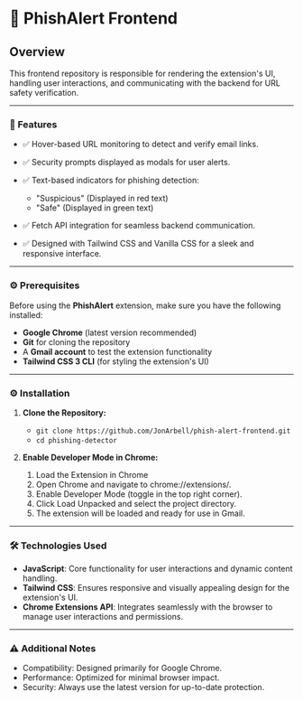 # 📌 PhishAlert Frontend

## Overview
This frontend repository is responsible for rendering the extension's UI, handling user interactions, and communicating with the backend for URL safety verification.

---

### 🚀 Features

- ✅ Hover-based URL monitoring to detect and verify email links.
- ✅ Security prompts displayed as modals for user alerts.
- ✅ Text-based indicators for phishing detection:

    - "Suspicious" (Displayed in red text)
    - "Safe" (Displayed in green text)
- ✅ Fetch API integration for seamless backend communication.
- ✅ Designed with Tailwind CSS and Vanilla CSS for a sleek and responsive interface.

---

### ⚙️ Prerequisites
Before using the **PhishAlert** extension, make sure you have the following installed:

- **Google Chrome** (latest version recommended)
- **Git** for cloning the repository
- A **Gmail account** to test the extension functionality
- **Tailwind CSS 3 CLI** (for styling the extension's UI)


---

### ⚙️ Installation
1. **Clone the Repository:**
    - ``` git clone https://github.com/JonArbell/phish-alert-frontend.git ```
    - ``` cd phishing-detector ```



2. **Enable Developer Mode in Chrome:**
    1. Load the Extension in Chrome
    2. Open Chrome and navigate to chrome://extensions/.
    3. Enable Developer Mode (toggle in the top right corner).
    4. Click Load Unpacked and select the project directory.
    5. The extension will be loaded and ready for use in Gmail.


---

### 🛠 Technologies Used
- **JavaScript**: Core functionality for user interactions and dynamic content handling.
- **Tailwind CSS**: Ensures responsive and visually appealing design for the extension's UI.
- **Chrome Extensions API**: Integrates seamlessly with the browser to manage user interactions and permissions.

---

### ⚠️ Additional Notes

- Compatibility: Designed primarily for Google Chrome.
- Performance: Optimized for minimal browser impact.
- Security: Always use the latest version for up-to-date protection.

